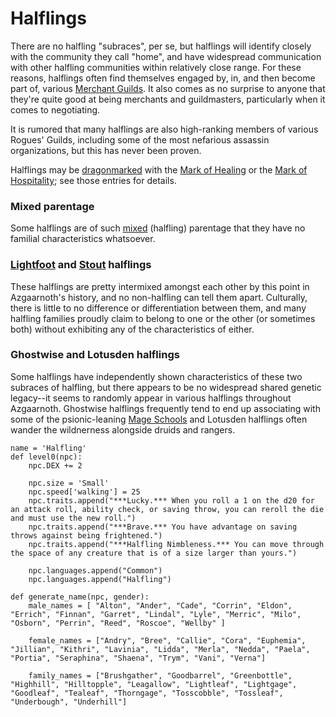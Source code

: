 # Halflings
There are no halfling "subraces", per se, but halflings will identify closely with the community they call "home", and have widespread communication with other halfling communities within relatively close range. For these reasons, halflings often find themselves engaged by, in, and then become part of, various [Merchant Guilds](../Organizations/MerchantGuilds/index.md). It also comes as no surprise to anyone that they're quite good at being merchants and guildmasters, particularly when it comes to negotiating.

It is rumored that many halflings are also high-ranking members of various Rogues' Guilds, including some of the most nefarious assassin organizations, but this has never been proven.

Halflings may be [dragonmarked](Dragonmarked.md) with the [Mark of Healing](Healing.md) or the [Mark of Hospitality](Hospitality.md); see those entries for details.

### Mixed parentage
Some halflings are of such [mixed](Mixed.md) (halfling) parentage that they have no familial characteristics whatsoever.

### [Lightfoot](Lightfoot.md) and [Stout](Stout.md) halflings
These halflings are pretty intermixed amongst each other by this point in Azgaarnoth's history, and no non-halfling can tell them apart. Culturally, there is little to no difference or differentiation between them, and many halfling families proudly claim to belong to one or the other (or sometimes both) without exhibiting any of the characteristics of either.

### Ghostwise and Lotusden halflings
Some halflings have independently shown characteristics of these two subraces of halfling, but there appears to be no widespread shared genetic legacy--it seems to randomly appear in various halflings throughout Azgaarnoth. Ghostwise halflings frequently tend to end up associating with some of the psionic-leaning [Mage Schools](../Organizations/MageSchools/index.md) and Lotusden halflings often wander the wildnerness alongside druids and rangers.

```
name = 'Halfling'
def level0(npc):
    npc.DEX += 2

    npc.size = 'Small'
    npc.speed['walking'] = 25
    npc.traits.append("***Lucky.*** When you roll a 1 on the d20 for an attack roll, ability check, or saving throw, you can reroll the die and must use the new roll.")
    npc.traits.append("***Brave.*** You have advantage on saving throws against being frightened.")
    npc.traits.append("***Halfling Nimbleness.*** You can move through the space of any creature that is of a size larger than yours.")

    npc.languages.append("Common")
    npc.languages.append("Halfling")

def generate_name(npc, gender):
    male_names = [ "Alton", "Ander", "Cade", "Corrin", "Eldon", "Errich", "Finnan", "Garret", "Lindal", "Lyle", "Merric", "Milo", "Osborn", "Perrin", "Reed", "Roscoe", "Wellby" ]

    female_names = ["Andry", "Bree", "Callie", "Cora", "Euphemia", "Jillian", "Kithri", "Lavinia", "Lidda", "Merla", "Nedda", "Paela", "Portia", "Seraphina", "Shaena", "Trym", "Vani", "Verna"]

    family_names = ["Brushgather", "Goodbarrel", "Greenbottle", "Highhill", "Hilltopple", "Leagallow", "Lightleaf", "Lightgage", "Goodleaf", "Tealeaf", "Thorngage", "Tosscobble", "Tossleaf", "Underbough", "Underhill"]
```
